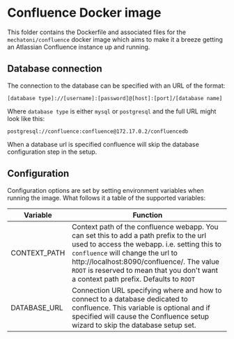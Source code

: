 # Confluence Docker image

This folder contains the Dockerfile and associated files for the ```mechatoni/confluence``` docker image which aims to make it a breeze getting an Atlassian Confluence instance up and running.

## Database connection

The connection to the database can be specified with an URL of the format:
```
[database type]://[username]:[password]@[host]:[port]/[database name]
```
Where ```database type``` is either ```mysql``` or ```postgresql``` and the full URL might look like this:
```
postgresql://confluence:confluence@172.17.0.2/confluencedb
```

When a database url is specified confluence will skip the database configuration step in the setup.

## Configuration

Configuration options are set by setting environment variables when running the image. What follows it a table of the supported variables:

Variable     | Function
-------------|------------------------------
CONTEXT_PATH | Context path of the confluence webapp. You can set this to add a path prefix to the url used to access the webapp. i.e. setting this to ```confluence``` will change the url to http://localhost:8090/confluence/. The value ```ROOT``` is reserved to mean that you don't want a context path prefix. Defaults to ```ROOT```
DATABASE_URL | Connection URL specifying where and how to connect to a database dedicated to confluence. This variable is optional and if specified will cause the Confluence setup wizard to skip the database setup set.
